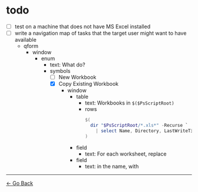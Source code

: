 # todo

- [ ] test on a machine that does not have MS Excel installed
- [ ] write a navigation map of tasks that the target user might want to have available
  - qform
    - window
      - enum
        - text: What do?
        - symbols
          - [ ] New Workbook
          - [x] Copy Existing Workbook
            - window
              - table
                - text: Workbooks in ``$($PsScriptRoot)``
                - rows
                  ```powershell
                  $(
                    dir "$PsScriptRoot/*.xls*" -Recurse `
                      | select Name, Directory, LastWriteTime `
                  )
                  ```
              - field
                - text: For each worksheet, replace
              - field
                - text: in the name, with

---
[← Go Back](../readme.md)

